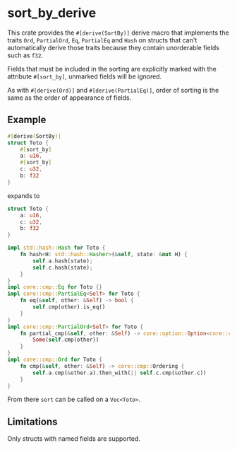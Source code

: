 # sort_by_derive

This crate provides the `#[derive(SortBy)]` derive macro that implements the traits `Ord`, `PartialOrd`, `Eq`, `PartialEq` and `Hash` on structs that can't automatically derive those traits because they contain unorderable fields such as `f32`.

Fields that must be included in the sorting are explicitly marked with the attribute `#[sort_by]`, unmarked fields will be ignored.

As with `#[derive(Ord)]` and `#[derive(PartialEq)]`, order of sorting is the same as the order of appearance of fields.

## Example

```rust
#[derive(SortBy)]
struct Toto {
    #[sort_by]
    a: u16,
    #[sort_by]
    c: u32,
    b: f32
}
```

expands to

```rust
struct Toto {
    a: u16,
    c: u32,
    b: f32
}

impl std::hash::Hash for Toto {
    fn hash<H: std::hash::Hasher>(&self, state: &mut H) {
        self.a.hash(state);
        self.c.hash(state);
    }
}
impl core::cmp::Eq for Toto {}
impl core::cmp::PartialEq<Self> for Toto {
    fn eq(&self, other: &Self) -> bool {
        self.cmp(other).is_eq()
    }
}
impl core::cmp::PartialOrd<Self> for Toto {
    fn partial_cmp(&self, other: &Self) -> core::option::Option<core::cmp::Ordering> {
        Some(self.cmp(other))
    }
}
impl core::cmp::Ord for Toto {
    fn cmp(&self, other: &Self) -> core::cmp::Ordering {
        self.a.cmp(&other.a).then_with(|| self.c.cmp(&other.c))
    }
}
```

From there `sort` can be called on a `Vec<Toto>`.

## Limitations

Only structs with named fields are supported.
